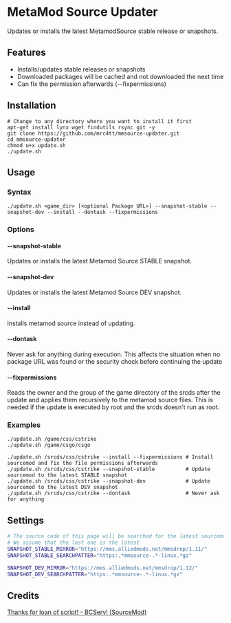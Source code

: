 MetaMod Source Updater
=================

Updates or installs the latest MetamodSource stable release or snapshots.

## Features

* Installs/updates stable releases or snapshots
* Downloaded packages will be cached and not downloaded the next time
* Can fix the permission afterwards (--fixpermissions)

## Installation

```shell
# Change to any directory where you want to install it first
apt-get install lynx wget findutils rsync git -y
git clone https://github.com/mrc4tt/mmsource-updater.git
cd mmsource-updater
chmod u+x update.sh
./update.sh
```

## Usage

### Syntax
```shell
./update.sh <game_dir> [<optional Package URL>] --snapshot-stable --snapshot-dev --install --dontask --fixpermissions
```

### Options

#### --snapshot-stable

Updates or installs the latest Metamod Source STABLE snapshot.

#### --snapshot-dev

Updates or installs the latest Metamod Source DEV snapshot.

#### --install

Installs metamod source instead of updating.

#### --dontask

Never ask for anything during execution.
This affects the situation when no package URL was found or
the security check before continuing the update

#### --fixpermissions

Reads the owner and the group of the game directory of the srcds after the update
and applies them recursively to the metamod source files.
This is needed if the update is executed by root and the srcds doesn't run as root.

### Examples
```shell
./update.sh /game/css/cstrike
./update.sh /game/csgo/csgo

./update.sh /srcds/css/cstrike --install --fixpermissions # Install sourcemod and fix the file permissions afterwards
./update.sh /srcds/css/cstrike --snapshot-stable          # Update sourcemod to the latest STABLE snapshot
./update.sh /srcds/css/cstrike --snapshot-dev             # Update sourcemod to the latest DEV snapshot
./update.sh /srcds/css/cstrike --dontask                  # Never ask for anything
```

## Settings
```bash
# The source code of this page will be searched for the latest sourcemod package
# We assume that the last one is the latest
SNAPSHOT_STABLE_MIRROR="https://mms.alliedmods.net/mmsdrop/1.11/"
SNAPSHOT_STABLE_SEARCHPATTER="https:.*mmsource-.*-linux.*gz"

SNAPSHOT_DEV_MIRROR="https://mms.alliedmods.net/mmsdrop/1.12/"
SNAPSHOT_DEV_SEARCHPATTER="https:.*mmsource-.*-linux.*gz"
```

## Credits
[Thanks for loan of script! - BCServ! (SourceMod)](https://github.com/bcserv/sourcemod-updater)
